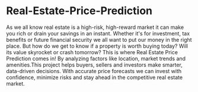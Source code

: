 # Real-Estate-Price-Prediction
As we all know real estate is a high-risk, high-reward market it can make you rich or drain your savings in an instant. Whether it's for investment, tax benefits or future financial security we all want to put our money in the right place. But how do we get to know if a property is worth buying today? Will its value skyrocket or crash tomorrow? This is where Real Estate Price Prediction comes in! By analyzing factors like location, market trends and amenities.This project helps buyers, sellers and investors make smarter, data-driven decisions. With accurate price forecasts we can invest with confidence, minimize risks and stay ahead in the competitive real estate market.
